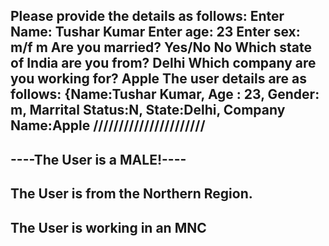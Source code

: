 Please provide the details as follows: 
Enter Name: 
Tushar Kumar
Enter age: 
23
Enter sex: m/f 
m
Are you married? Yes/No
No
Which state of India are you from? 
Delhi
Which company are you working for? 
Apple 
The user details are as follows: {Name:Tushar Kumar, Age : 23, Gender: m, Marrital Status:N, State:Delhi, Company Name:Apple
//////////////////////
---------------------
----The User is a MALE!----
-----------------------
The User is from the Northern Region.
----------------
The User is working in an MNC
----------------
